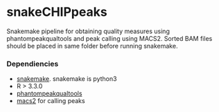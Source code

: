 # snakeCHIPpeaks
Snakemake pipeline for obtaining quality measures using phantompeakqualtools and peak calling using MACS2. 
Sorted BAM files should be placed in same folder before running snakemake.

### Dependiencies
* [snakemake](https://snakemake.readthedocs.io/en/stable/). snakemake is python3
* R > 3.3.0
* [phantompeakqualtools](https://github.com/kundajelab/phantompeakqualtools)
* [macs2](https://github.com/taoliu/MACS) for calling peaks

